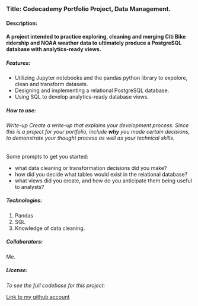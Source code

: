 ### Title: Codecademy Portfolio Project, Data Management.

#### Description:

#### A project intended to practice exploring, cleaning and merging Citi Bike ridership and NOAA weather data to ultimately produce a PostgreSQL database with analytics-ready views.

##### Features:

- Utilizing Jupyter notebooks and the pandas python library to expolore, clean and transform datasets.
- Designing and implementing a relational PostgreSQL database.
- Using SQL to develop analytics-ready database views.

##### How to use:

###### Write-up Create a write-up that explains your development process. Since this is a project for your portfolio, include **why** you made certain decisions, to demonstrate your thought process as well as your technical skills.

Some prompts to get you started:

- what data cleaning or transformation decisions did you make?
- how did you decide what tables would exist in the relational database?
- what views did you create, and how do you anticipate them being useful to analysts?

##### Technologies:

1. Pandas
2. SQL
3. Knowledge of data cleaning.

##### Collaborators:

Me.

##### License:



*To see the full codebase for this project:*

[Link to my github account](https://github.com/dcremas/portfolio_project8)

